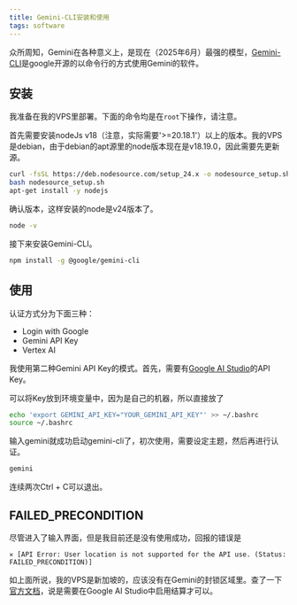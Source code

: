 ```yaml
---
title: Gemini-CLI安装和使用
tags: software
---
```


众所周知，Gemini在各种意义上，是现在（2025年6月）最强的模型，[Gemini-CLI](https://github.com/google-gemini/gemini-cli)是google开源的以命令行的方式使用Gemini的软件。

## 安装

我准备在我的VPS里部署。下面的命令均是在`root`下操作，请注意。

首先需要安装nodeJs v18（注意，实际需要'>=20.18.1'）以上的版本。我的VPS是debian，由于debian的apt源里的node版本现在是v18.19.0，因此需要先更新源。

```bash
curl -fsSL https://deb.nodesource.com/setup_24.x -o nodesource_setup.sh
bash nodesource_setup.sh
apt-get install -y nodejs
```

确认版本，这样安装的node是v24版本了。

```bash
node -v
```

接下来安装Gemini-CLI。

```bash
npm install -g @google/gemini-cli
```

## 使用

认证方式分为下面三种：
- Login with Google
- Gemini API Key
- Vertex AI

我使用第二种Gemini API Key的模式。首先，需要有[Google AI Studio](https://aistudio.google.com/)的API Key。

可以将Key放到环境变量中，因为是自己的机器，所以直接放了

```bash
echo 'export GEMINI_API_KEY="YOUR_GEMINI_API_KEY"' >> ~/.bashrc
source ~/.bashrc
```

输入gemini就成功启动gemini-cli了，初次使用，需要设定主题，然后再进行认证。

```bash
gemini
```

连续两次Ctrl + C可以退出。

## FAILED_PRECONDITION

尽管进入了输入界面，但是我目前还是没有使用成功，回报的错误是

```
✕ [API Error: User location is not supported for the API use. (Status: FAILED_PRECONDITION)]
```

如上面所说，我的VPS是新加坡的，应该没有在Gemini的封锁区域里。查了一下[官方文档](https://ai.google.dev/gemini-api/docs/troubleshooting?hl=zh-cn)，说是需要在Google AI Studio中启用结算才可以。


